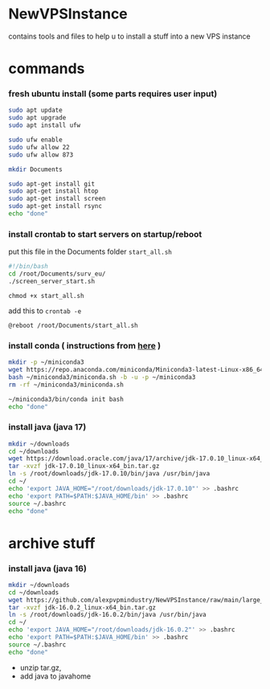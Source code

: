 # NewVPSInstance
contains tools and files to help u to install a stuff into a new VPS instance


# commands

### fresh ubuntu install (some parts requires user input)

```bash
sudo apt update
sudo apt upgrade
sudo apt install ufw

sudo ufw enable
sudo ufw allow 22
sudo ufw allow 873

mkdir Documents

sudo apt-get install git
sudo apt-get install htop
sudo apt-get install screen
sudo apt-get install rsync
echo "done"
```

### install crontab to start servers on startup/reboot

put this file in the Documents folder `start_all.sh`
``` bash
#!/bin/bash 
cd /root/Documents/surv_eu/
./screen_server_start.sh
```

`chmod +x start_all.sh`

add this to `crontab -e`

`@reboot /root/Documents/start_all.sh`

### install conda ( instructions from [here](https://docs.conda.io/projects/miniconda/en/latest/index.html) )

``` bash
mkdir -p ~/miniconda3
wget https://repo.anaconda.com/miniconda/Miniconda3-latest-Linux-x86_64.sh -O ~/miniconda3/miniconda.sh
bash ~/miniconda3/miniconda.sh -b -u -p ~/miniconda3
rm -rf ~/miniconda3/miniconda.sh

~/miniconda3/bin/conda init bash
echo "done"
```

### install java (java 17)

```bash
mkdir ~/downloads
cd ~/downloads
wget https://download.oracle.com/java/17/archive/jdk-17.0.10_linux-x64_bin.tar.gz
tar -xvzf jdk-17.0.10_linux-x64_bin.tar.gz
ln -s /root/downloads/jdk-17.0.10/bin/java /usr/bin/java
cd ~/
echo 'export JAVA_HOME="/root/downloads/jdk-17.0.10"' >> .bashrc
echo 'export PATH=$PATH:$JAVA_HOME/bin' >> .bashrc
source ~/.bashrc
echo "done"
```




# archive stuff

### install java (java 16)

```bash
mkdir ~/downloads
cd ~/downloads
wget https://github.com/alexpvpmindustry/NewVPSInstance/raw/main/large_files/jdk-16.0.2_linux-x64_bin.tar.gz
tar -xvzf jdk-16.0.2_linux-x64_bin.tar.gz
ln -s /root/downloads/jdk-16.0.2/bin/java /usr/bin/java
cd ~/
echo 'export JAVA_HOME="/root/downloads/jdk-16.0.2"' >> .bashrc
echo 'export PATH=$PATH:$JAVA_HOME/bin' >> .bashrc
source ~/.bashrc
echo "done"
```

- unzip tar.gz,
- add java to javahome
